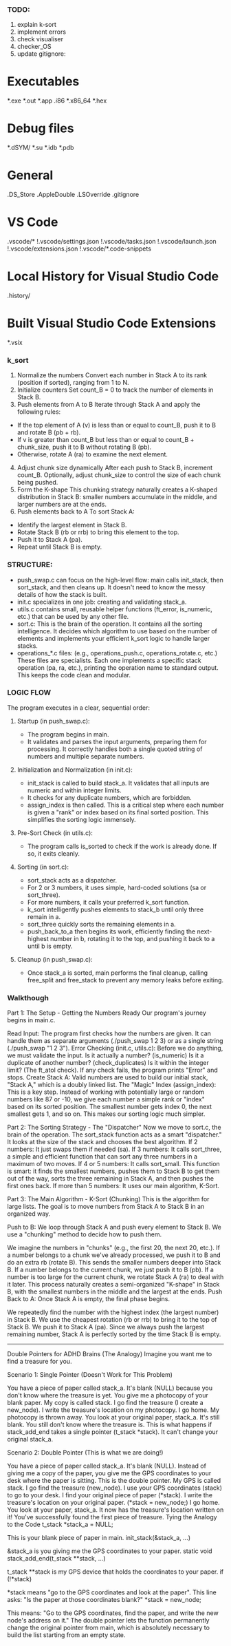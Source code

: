 ### TODO:
1. explain k-sort
2. implement errors
3. check visualiser
4. checker_OS
5. update gitignore:
# Executables
*.exe
*.out
*.app
*.i*86
*.x86_64
*.hex

# Debug files
*.dSYM/
*.su
*.idb
*.pdb

# General
.DS_Store
.AppleDouble
.LSOverride
.gitignore

# VS Code
.vscode/*
!.vscode/settings.json
!.vscode/tasks.json
!.vscode/launch.json
!.vscode/extensions.json
!.vscode/*.code-snippets

# Local History for Visual Studio Code
.history/

# Built Visual Studio Code Extensions
*.vsix


### k_sort
1. Normalize the numbers
Convert each number in Stack A to its rank (position if sorted), ranging from 1 to N.
2. Initialize counters
Set count_B = 0 to track the number of elements in Stack B.
3. Push elements from A to B
Iterate through Stack A and apply the following rules:
- If the top element of A (v) is less than or equal to count_B, push it to B and rotate B (pb + rb).
- If v is greater than count_B but less than or equal to count_B + chunk_size, push it to B without rotating B (pb).
- Otherwise, rotate A (ra) to examine the next element.
4. Adjust chunk size dynamically
After each push to Stack B, increment count_B. Optionally, adjust chunk_size to control the size of each chunk being pushed.
5. Form the K-shape
This chunking strategy naturally creates a K-shaped distribution in Stack B: smaller numbers accumulate in the middle, and larger numbers are at the ends.
6. Push elements back to A
To sort Stack A:
- Identify the largest element in Stack B.
- Rotate Stack B (rb or rrb) to bring this element to the top.
- Push it to Stack A (pa).
- Repeat until Stack B is empty.

### STRUCTURE:
- push_swap.c can focus on the high-level flow: main calls init_stack, then sort_stack, and then cleans up. It doesn't need to know the messy details of how the stack is built.
- init.c specializes in one job: creating and validating stack_a.
- utils.c contains small, reusable helper functions (ft_error, is_numeric, etc.) that can be used by any other file.
- sort.c: This is the brain of the operation. It contains all the sorting intelligence. It decides which algorithm to use based on the number of elements and implements your efficient k_sort logic to handle larger stacks.
- operations_*.c files: (e.g., operations_push.c, operations_rotate.c, etc.) These files are specialists. Each one implements a specific stack operation (pa, ra, etc.), printing the operation name to standard output. This keeps the code clean and modular.

### LOGIC FLOW
The program executes in a clear, sequential order:

1. Startup (in push_swap.c):
	- The program begins in main.
	- It validates and parses the input arguments, preparing them for processing. It correctly handles both a single quoted string of numbers and multiple separate numbers.

2. Initialization and Normalization (in init.c):
	- init_stack is called to build stack_a. It validates that all inputs are numeric and within integer limits.
	- It checks for any duplicate numbers, which are forbidden.
	- assign_index is then called. This is a critical step where each number is given a "rank" or index based on its final sorted position. This simplifies the sorting logic immensely.

3. Pre-Sort Check (in utils.c):
	- The program calls is_sorted to check if the work is already done. If so, it exits cleanly.

4. Sorting (in sort.c):
	- sort_stack acts as a dispatcher.
	- For 2 or 3 numbers, it uses simple, hard-coded solutions (sa or sort_three).
	- For more numbers, it calls your preferred k_sort function.
	- k_sort intelligently pushes elements to stack_b until only three remain in a.
	- sort_three quickly sorts the remaining elements in a.
	- push_back_to_a then begins its work, efficiently finding the next-highest number in b, rotating it to the top, and pushing it back to a until b is empty.

5. Cleanup (in push_swap.c):
	- Once stack_a is sorted, main performs the final cleanup, calling free_split and free_stack to prevent any memory leaks before exiting.


### Walkthough
Part 1: The Setup - Getting the Numbers Ready
Our program's journey begins in main.c.

Read Input: The program first checks how the numbers are given. It can handle them as separate arguments (./push_swap 1 2 3) or as a single string (./push_swap "1 2 3").
Error Checking (init.c, utils.c): Before we do anything, we must validate the input.
Is it actually a number? (is_numeric)
Is it a duplicate of another number? (check_duplicates)
Is it within the integer limit? (The ft_atol check).
If any check fails, the program prints "Error" and stops.
Create Stack A: Valid numbers are used to build our initial stack, "Stack A," which is a doubly linked list.
The "Magic" Index (assign_index): This is a key step. Instead of working with potentially large or random numbers like 87 or -10, we give each number a simple rank or "index" based on its sorted position. The smallest number gets index 0, the next smallest gets 1, and so on. This makes our sorting logic much simpler.

Part 2: The Sorting Strategy - The "Dispatcher"
Now we move to sort.c, the brain of the operation. The sort_stack function acts as a smart "dispatcher." It looks at the size of the stack and chooses the best algorithm.
If 2 numbers: It just swaps them if needed (sa).
If 3 numbers: It calls sort_three, a simple and efficient function that can sort any three numbers in a maximum of two moves.
If 4 or 5 numbers: It calls sort_small. This function is smart: it finds the smallest numbers, pushes them to Stack B to get them out of the way, sorts the three remaining in Stack A, and then pushes the first ones back.
If more than 5 numbers: It uses our main algorithm, K-Sort.

Part 3: The Main Algorithm - K-Sort (Chunking)
This is the algorithm for large lists. The goal is to move numbers from Stack A to Stack B in an organized way.

Push to B: We loop through Stack A and push every element to Stack B. We use a "chunking" method to decide how to push them.

We imagine the numbers in "chunks" (e.g., the first 20, the next 20, etc.).
If a number belongs to a chunk we've already processed, we push it to B and do an extra rb (rotate B). This sends the smaller numbers deeper into Stack B.
If a number belongs to the current chunk, we just push it to B (pb).
If a number is too large for the current chunk, we rotate Stack A (ra) to deal with it later.
This process naturally creates a semi-organized "K-shape" in Stack B, with the smallest numbers in the middle and the largest at the ends.
Push Back to A: Once Stack A is empty, the final phase begins.

We repeatedly find the number with the highest index (the largest number) in Stack B.
We use the cheapest rotation (rb or rrb) to bring it to the top of Stack B.
We push it to Stack A (pa).
Since we always push the largest remaining number, Stack A is perfectly sorted by the time Stack B is empty.

----------------------------

Double Pointers for ADHD Brains (The Analogy)
Imagine you want me to find a treasure for you.

Scenario 1: Single Pointer (Doesn't Work for This Problem)

You have a piece of paper called stack_a. It's blank (NULL) because you don't know where the treasure is yet.
You give me a photocopy of your blank paper. My copy is called stack.
I go find the treasure (I create a new_node). I write the treasure's location on my photocopy.
I go home. My photocopy is thrown away.
You look at your original paper, stack_a. It's still blank. You still don't know where the treasure is.
This is what happens if stack_add_end takes a single pointer (t_stack *stack). It can't change your original stack_a.

Scenario 2: Double Pointer (This is what we are doing!)

You have a piece of paper called stack_a. It's blank (NULL).
Instead of giving me a copy of the paper, you give me the GPS coordinates to your desk where the paper is sitting. This is the double pointer. My GPS is called stack.
I go find the treasure (new_node).
I use your GPS coordinates (stack) to go to your desk. I find your original piece of paper (*stack).
I write the treasure's location on your original paper. (*stack = new_node;)
I go home.
You look at your paper, stack_a. It now has the treasure's location written on it! You've successfully found the first piece of treasure.
Tying the Analogy to the Code
t_stack *stack_a = NULL;

This is your blank piece of paper in main.
init_stack(&stack_a, ...)

&stack_a is you giving me the GPS coordinates to your paper.
static void stack_add_end(t_stack **stack, ...)

t_stack **stack is my GPS device that holds the coordinates to your paper.
if (!*stack)

*stack means "go to the GPS coordinates and look at the paper".
This line asks: "Is the paper at those coordinates blank?"
*stack = new_node;

This means: "Go to the GPS coordinates, find the paper, and write the new node's address on it."
The double pointer lets the function permanently change the original pointer from main, which is absolutely necessary to build the list starting from an empty state.
